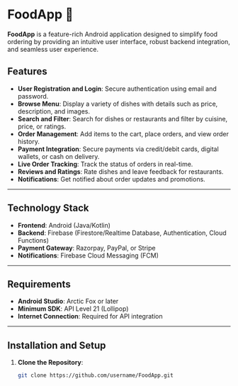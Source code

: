 # FoodApp 🍴

**FoodApp** is a feature-rich Android application designed to simplify food ordering by providing an intuitive user interface, robust backend integration, and seamless user experience.

## Features
- **User Registration and Login**: Secure authentication using email and password.
- **Browse Menu**: Display a variety of dishes with details such as price, description, and images.
- **Search and Filter**: Search for dishes or restaurants and filter by cuisine, price, or ratings.
- **Order Management**: Add items to the cart, place orders, and view order history.
- **Payment Integration**: Secure payments via credit/debit cards, digital wallets, or cash on delivery.
- **Live Order Tracking**: Track the status of orders in real-time.
- **Reviews and Ratings**: Rate dishes and leave feedback for restaurants.
- **Notifications**: Get notified about order updates and promotions.

---

## Technology Stack
- **Frontend**: Android (Java/Kotlin)
- **Backend**: Firebase (Firestore/Realtime Database, Authentication, Cloud Functions)
- **Payment Gateway**: Razorpay, PayPal, or Stripe
- **Notifications**: Firebase Cloud Messaging (FCM)

---

## Requirements
- **Android Studio**: Arctic Fox or later
- **Minimum SDK**: API Level 21 (Lollipop)
- **Internet Connection**: Required for API integration

---

## Installation and Setup

1. **Clone the Repository**:
   ```bash
   git clone https://github.com/username/FoodApp.git
